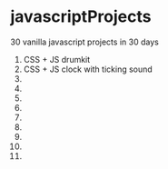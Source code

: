 # javascriptProjects
30 vanilla javascript projects in 30 days<br/>
<ol>
  <li>CSS + JS drumkit</li>
  <li>CSS + JS clock with ticking sound</li>
  <li></li>
  <li></li>
  <li></li>
  <li></li>
  <li></li>
  <li></li>
  <li></li>
  <li></li>
  <li></li>
</ol>



